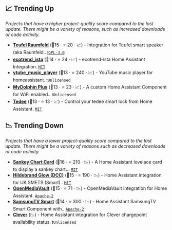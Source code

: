 ## 📈 Trending Up

_Projects that have a higher project-quality score compared to the last update. There might be a variety of reasons, such as increased downloads or code activity._

- <b><a href="https://github.com/B5r1oJ0A9G/teufel_raumfeld">Teufel Raumfeld</a></b> (🥈15 ·  ⭐ 20 · 📈) - Integration for Teufel smart speaker (aka Raumfeld.. <code><a href="http://bit.ly/2M0xdwT">❗️GPL-3.0</a></code>
- <b><a href="https://github.com/Ludy87/ecotrend-ista">ecotrend_ista</a></b> (🥈14 ·  ⭐ 24 · 📈) - ecotrend-ista Home Assistant Integration. <code><a href="http://bit.ly/34MBwT8">MIT</a></code>
- <b><a href="https://github.com/KoljaWindeler/ytube_music_player">ytube_music_player</a></b> (🥈13 ·  ⭐ 240 · 📈) - YouTube music player for homeassistant. <code>❗Unlicensed</code>
- <b><a href="https://github.com/sh00t2kill/dolphin-robot">MyDolphin Plus</a></b> (🥈13 ·  ⭐ 23 · 📈) - A custom Home Assistant Component for WiFI enabled.. <code>❗Unlicensed</code>
- <b><a href="https://github.com/patrickhilker/tedee_hass_integration">Tedee</a></b> (🥈13 ·  ⭐ 13 · 📈) - Control your tedee smart lock from Home Assistant. <code><a href="http://bit.ly/34MBwT8">MIT</a></code>

## 📉 Trending Down

_Projects that have a lower project-quality score compared to the last update. There might be a variety of reasons such as decreased downloads or code activity._

- <b><a href="https://github.com/MindFreeze/ha-sankey-chart">Sankey Chart Card</a></b> (🥈16 ·  ⭐ 210 · 📉) - A Home Assistant lovelace card to display a sankey chart... <code><a href="http://bit.ly/34MBwT8">MIT</a></code>
- <b><a href="https://github.com/HandyHat/ha-hildebrandglow-dcc">Hildebrand Glow (DCC)</a></b> (🥈15 ·  ⭐ 190 · 📉) - Home Assistant integration for UK SMETS (Smart).. <code><a href="http://bit.ly/34MBwT8">MIT</a></code>
- <b><a href="https://github.com/tomaae/homeassistant-openmediavault">OpenMediaVault</a></b> (🥈15 ·  ⭐ 71 · 📉) - OpenMediaVault integration for Home Assistant. <code><a href="http://bit.ly/3nYMfla">Apache-2</a></code>
- <b><a href="https://github.com/ollo69/ha-samsungtv-smart">SamsungTV Smart</a></b> (🥈14 ·  ⭐ 300 · 📉) - Home Assistant SamsungTV Smart Component with.. <code><a href="http://bit.ly/3nYMfla">Apache-2</a></code>
- <b><a href="{}">Clever</a></b> (📉) - Home Assistant integration for Clever chargepoint availability status. <code>❗Unlicensed</code>

